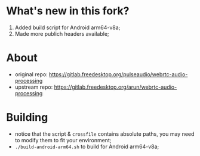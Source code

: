 # What's new in this fork?

1. Added build script for Android arm64-v8a;
2. Made more publich headers available;

# About

- original repo: https://gitlab.freedesktop.org/pulseaudio/webrtc-audio-processing
- upstream repo: https://gitlab.freedesktop.org/arun/webrtc-audio-processing

# Building

- notice that the script & `crossfile` contains absolute paths, you may need to modify them to fit your environment;
- `./build-android-arm64.sh` to build for Android arm64-v8a;
